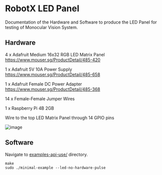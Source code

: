 RobotX LED Panel
==================================================

Documentation of the Hardware and Software to produce the LED Panel for testing of Monocular Vision System.

Hardware
--------
4 x Adafruit Medium 16x32 RGB LED Matrix Panel https://www.mouser.sg/ProductDetail/485-420

1 x Adafruit 5V 10A Power Supply https://www.mouser.sg/ProductDetail/485-658

1 x Adafruit Female DC Power Adapter https://www.mouser.sg/ProductDetail/485-368

14 x Female-Female Jumper Wires

1 x Raspberry Pi 4B 2GB

Wire to the top LED Matrix Panel through 14 GPIO pins

![image](https://github.com/jonxjonx/rpi-rgb-led-matrix/assets/142519124/605c07d9-cb40-4b98-9cc5-a01049b7bc54)

Software
--------
Navigate to [examples-api-use/](./examples-api-use) directory.
```
make
sudo ./minimal-example --led-no-hardware-pulse
```

